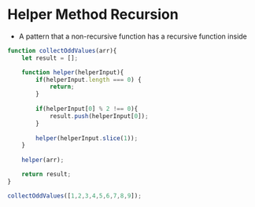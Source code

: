 
# Helper Method Recursion

- A pattern that a non-recursive function has a recursive function inside

```jsx
function collectOddValues(arr){
    let result = [];

    function helper(helperInput){
        if(helperInput.length === 0) {
            return;
        }
        
        if(helperInput[0] % 2 !== 0){
            result.push(helperInput[0]);
        }
        
        helper(helperInput.slice(1));
    }
    
    helper(arr);

    return result;
}

collectOddValues([1,2,3,4,5,6,7,8,9]);
```
